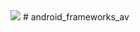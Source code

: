 <img src="https://raw.github.com/TeamBliss-LP/android/lp5.1/bliss-logo.png">
# android_frameworks_av
